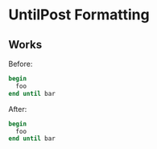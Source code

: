 # UntilPost Formatting

## Works

Before:

```ruby
begin
  foo
end until bar
```

After:

```ruby
begin
  foo
end until bar
```
